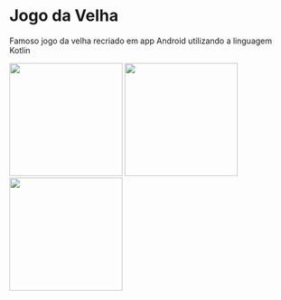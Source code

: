 # Jogo da Velha
Famoso jogo da velha recriado em app Android utilizando a linguagem Kotlin


 <img src="https://user-images.githubusercontent.com/101990417/201422767-7e3f63bf-bc25-4acc-95c9-e405e40df211.jpeg" width="200px"/>
 <img src="https://user-images.githubusercontent.com/101990417/201422766-cd386b63-87a6-4244-84d7-c049229b7e71.jpeg" width="200px"/>
 <img src="https://user-images.githubusercontent.com/101990417/201422762-76bd8724-8e86-4dcb-8ae6-4719e0f61495.jpeg" width="200px"/>


